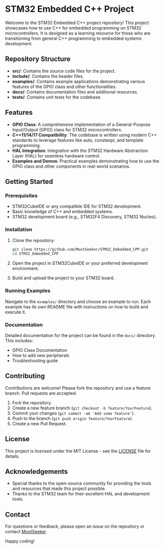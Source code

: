 # STM32 Embedded C++ Project

Welcome to the STM32 Embedded C++ project repository! This project showcases how to use C++ for embedded programming on STM32 microcontrollers. It is designed as a learning resource for those who are transitioning from general C++ programming to embedded systems development.

## Repository Structure

- **src/**: Contains the source code files for the project.
- **include/**: Contains the header files.
- **examples/**: Contains example applications demonstrating various features of the GPIO class and other functionalities.
- **docs/**: Contains documentation files and additional resources.
- **tests/**: Contains unit tests for the codebase.

## Features

- **GPIO Class**: A comprehensive implementation of a General-Purpose Input/Output (GPIO) class for STM32 microcontrollers.
- **C++11/14/17 Compatibility**: The codebase is written using modern C++ standards to leverage features like auto, constexpr, and template programming.
- **HAL Integration**: Integration with the STM32 Hardware Abstraction Layer (HAL) for seamless hardware control.
- **Examples and Demos**: Practical examples demonstrating how to use the GPIO class and other components in real-world scenarios.

## Getting Started

### Prerequisites

- STM32CubeIDE or any compatible IDE for STM32 development.
- Basic knowledge of C++ and embedded systems.
- STM32 development board (e.g., STM32F4 Discovery, STM32 Nucleo).

### Installation

1. Clone the repository:
    ```sh
    git clone https://github.com/MootSeeker/STM32_Embedded_CPP.git
    cd STM32_Embedded_CPP
    ```

2. Open the project in STM32CubeIDE or your preferred development environment.

3. Build and upload the project to your STM32 board.

### Running Examples

Navigate to the `examples/` directory and choose an example to run. Each example has its own README file with instructions on how to build and execute it.

### Documentation

Detailed documentation for the project can be found in the `docs/` directory. This includes:

- GPIO Class Documentation
- How to add new peripherals
- Troubleshooting guide

## Contributing

Contributions are welcome! Please fork the repository and use a feature branch. Pull requests are accepted.

1. Fork the repository.
2. Create a new feature branch (`git checkout -b feature/YourFeature`).
3. Commit your changes (`git commit -am 'Add some feature'`).
4. Push to the branch (`git push origin feature/YourFeature`).
5. Create a new Pull Request.

## License

This project is licensed under the MIT License - see the [LICENSE](LICENSE) file for details.

## Acknowledgements

- Special thanks to the open-source community for providing the tools and resources that made this project possible.
- Thanks to the STM32 team for their excellent HAL and development tools.

## Contact

For questions or feedback, please open an issue on the repository or contact [MootSeeker](https://github.com/MootSeeker).

Happy coding!
